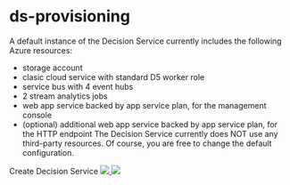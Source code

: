 # ds-provisioning

A default instance of the Decision Service currently includes the following Azure resources:
* storage account
* clasic cloud service with standard D5 worker role
* service bus with 4 event hubs
* 2 stream analytics jobs
* web app service backed by app service plan, for the management console
* (optional) additional web app service backed by app service plan, for the HTTP endpoint
The Decision Service currently does NOT use any third-party resources.  Of course, you are free to change the default configuration.

Create Decision Service <a href="https://portal.azure.com/#create/Microsoft.Template/uri/https%3A%2F%2Fraw.githubusercontent.com%2Fdanmelamed%2Fds-provisioning%2Fmaster%2Fazuredeploy.json" target="_blank">
    <img src="http://azuredeploy.net/deploybutton.png"/>
</a>
<a href="http://armviz.io/#/?load=https%3A%2F%2Fraw.githubusercontent.com%2Fdanmelamed%2Fds-provisioning%2Fmaster%2Fazuredeploy.json" target="_blank">
    <img src="http://armviz.io/visualizebutton.png"/>
</a>
